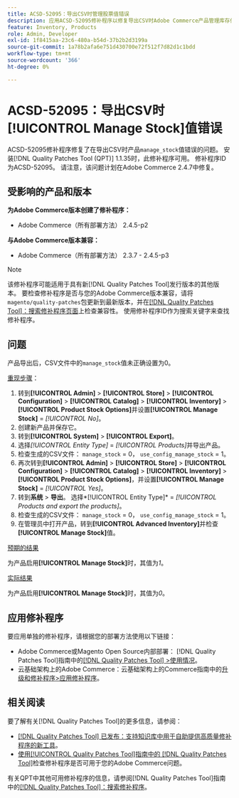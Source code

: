 ```yaml
---
title: ACSD-52095：导出CSV时管理股票值错误
description: 应用ACSD-52095修补程序以修复导出CSV时Adobe Commerce产品管理库存值错误的问题。
feature: Inventory, Products
role: Admin, Developer
exl-id: 1f8415aa-23c6-480a-b54d-37b2b2d3199a
source-git-commit: 1a78b2afa6e751d430700e72f512f7d82d1c1bdd
workflow-type: tm+mt
source-wordcount: '366'
ht-degree: 0%

---
```


# ACSD-52095：导出CSV时[!UICONTROL Manage Stock]值错误

ACSD-52095修补程序修复了在导出CSV时产品`manage_stock`值错误的问题。 安装[!DNL Quality Patches Tool (QPT)] 1.1.35时，此修补程序可用。 修补程序ID为ACSD-52095。 请注意，该问题计划在Adobe Commerce 2.4.7中修复。

## 受影响的产品和版本

**为Adobe Commerce版本创建了修补程序：**

* Adobe Commerce（所有部署方法） 2.4.5-p2

**与Adobe Commerce版本兼容：**

* Adobe Commerce（所有部署方法） 2.3.7 - 2.4.5-p3

>[!NOTE]
>
>该修补程序可能适用于具有新[!DNL Quality Patches Tool]发行版本的其他版本。 要检查修补程序是否与您的Adobe Commerce版本兼容，请将`magento/quality-patches`包更新到最新版本，并在[[!DNL Quality Patches Tool]：搜索修补程序页面](https://experienceleague.adobe.com/tools/commerce-quality-patches/index.html)上检查兼容性。 使用修补程序ID作为搜索关键字来查找修补程序。

## 问题

产品导出后，CSV文件中的`manage_stock`值未正确设置为0。

<u>重现步骤</u>：

1. 转到&#x200B;**[!UICONTROL Admin]** > **[!UICONTROL Store]** > **[!UICONTROL Configuration]** > **[!UICONTROL Catalog]** > **[!UICONTROL Inventory]** > **[!UICONTROL Product Stock Options]**&#x200B;并设置&#x200B;**[!UICONTROL Manage Stock]** = *[!UICONTROL No]*。
1. 创建新产品并保存它。
1. 转到&#x200B;**[!UICONTROL System]** > **[!UICONTROL Export]**。
1. 选择&#x200B;*[!UICONTROL Entity Type]* = *[!UICONTROL Products]*&#x200B;并导出产品。
1. 检查生成的CSV文件： `manage_stock` = 0， `use_config_manage_stock` = 1。
1. 再次转到&#x200B;**[!UICONTROL Admin]** > **[!UICONTROL Store]** > **[!UICONTROL Configuration]** > **[!UICONTROL Catalog]** > **[!UICONTROL Inventory]** > **[!UICONTROL Product Stock Options]**，并设置&#x200B;**[!UICONTROL Manage Stock]** = *[!UICONTROL Yes]*。
1. 转到&#x200B;**系统** > **导出**。
选择*[!UICONTROL Entity Type]* = *[!UICONTROL Products and export the products]*。
1. 检查生成的CSV文件： `manage_stock` = 0， `use_config_manage_stock` = 1。
1. 在管理员中打开产品，转到&#x200B;**[!UICONTROL Advanced Inventory]**&#x200B;并检查&#x200B;**[!UICONTROL Manage Stock]**&#x200B;值。

<u>预期的结果</u>

为产品启用&#x200B;**[!UICONTROL Manage Stock]**&#x200B;时，其值为&#x200B;*1*。

<u>实际结果</u>

为产品启用&#x200B;**[!UICONTROL Manage Stock]**&#x200B;时，其值为&#x200B;*0*。

## 应用修补程序

要应用单独的修补程序，请根据您的部署方法使用以下链接：

* Adobe Commerce或Magento Open Source内部部署： [!DNL Quality Patches Tool]指南中的[[!DNL Quality Patches Tool] >使用情况](/help/tools/quality-patches-tool/usage.md)。
* 云基础架构上的Adobe Commerce：云基础架构上的Commerce指南中的[升级和修补程序>应用修补程序](https://experienceleague.adobe.com/docs/commerce-cloud-service/user-guide/develop/upgrade/apply-patches.html)。

## 相关阅读

要了解有关[!DNL Quality Patches Tool]的更多信息，请参阅：

* [[!DNL Quality Patches Tool] 已发布：支持知识库中用于自助提供高质量修补程序的新工具](https://experienceleague.adobe.com/en/docs/commerce-knowledge-base/kb/announcements/commerce-announcements/magento-quality-patches-released-new-tool-to-self-serve-quality-patches)。
* [使用[!UICONTROL Quality Patches Tool]指南中的 [!DNL Quality Patches Tool]](/help/tools/quality-patches-tool/patches-available-in-qpt/check-patch-for-magento-issue-with-magento-quality-patches.md)检查修补程序是否可用于您的Adobe Commerce问题。


有关QPT中其他可用修补程序的信息，请参阅[!DNL Quality Patches Tool]指南中的[[!DNL Quality Patches Tool]：搜索修补程序](<https://experienceleague.adobe.com/tools/commerce-quality-patches/index.html>)。
